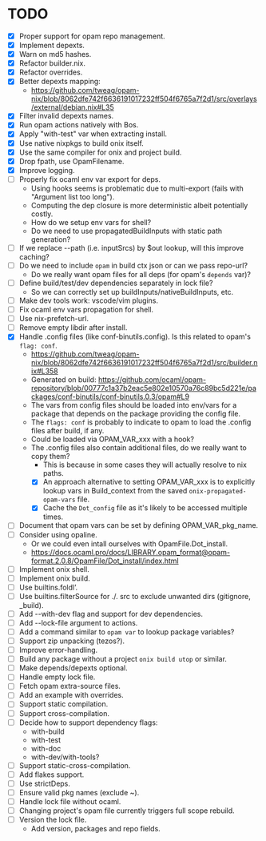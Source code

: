 
# TODO

- [x] Proper support for opam repo management.
- [x] Implement depexts.
- [x] Warn on md5 hashes.
- [x] Refactor builder.nix.
- [x] Refactor overrides.
- [x] Better depexts mapping:
  - https://github.com/tweag/opam-nix/blob/8062dfe742f6636191017232ff504f6765a7f2d1/src/overlays/external/debian.nix#L35
- [x] Filter invalid depexts names.
- [x] Run opam actions natively with Bos.
- [x] Apply "with-test" var when extracting install.
- [x] Use native nixpkgs to build onix itself.
- [x] Use the same compiler for onix and project build.
- [x] Drop fpath, use OpamFilename.
- [x] Improve logging.
- [ ] Properly fix ocaml env var export for deps.
  - Using hooks seems is problematic due to multi-export (fails with "Argument list too long").
  - Computing the dep closure is more deterministic albeit potentially costly.
  - How do we setup env vars for shell?
  - Do we need to use propagatedBuildInputs with static path generation?
- [ ] If we replace --path (i.e. inputSrcs) by $out lookup, will this improve caching?
- [ ] Do we need to include `opam` in build ctx json or can we pass repo-url?
  - Do we really want opam files for all deps (for opam's `depends` var)?
- [ ] Define build/test/dev dependencies separately in lock file?
  - So we can correctly set up buildInputs/nativeBuildInputs, etc.
- [ ] Make dev tools work: vscode/vim plugins.
- [ ] Fix ocaml env vars propagation for shell.
- [ ] Use nix-prefetch-url.
- [ ] Remove empty libdir after install.
- [x] Handle .config files (like conf-binutils.config). Is this related to opam's `flag: conf`.
  - https://github.com/tweag/opam-nix/blob/8062dfe742f6636191017232ff504f6765a7f2d1/src/builder.nix#L358
  - Generated on build: https://github.com/ocaml/opam-repository/blob/00777c1a37b2eac5e802e10570a76c89bc5d221e/packages/conf-binutils/conf-binutils.0.3/opam#L9
  - The vars from config files should be loaded into env/vars for a package that depends on the package providing the config file.
  - The `flags: conf` is probably to indicate to opam to load the .config files after build, if any.
  - Could be loaded via OPAM_VAR_xxx with a hook?
  - The .config files also contain additional files, do we really want to copy them?
    - This is because in some cases they will actually resolve to nix paths.
    - [x] An approach alternative to setting OPAM_VAR_xxx is to explicitly lookup vars in Build_context from the saved `onix-propagated-opam-vars` file.
    - [x] Cache the `Dot_config` file as it's likely to be accessed multiple times.
- [ ] Document that opam vars can be set by defining OPAM_VAR_pkg_name.
- [ ] Consider using opaline.
  - Or we could even intall ourselves with OpamFile.Dot_install.
  - https://docs.ocaml.pro/docs/LIBRARY.opam_format@opam-format.2.0.8/OpamFile/Dot_install/index.html
- [ ] Implement onix shell.
- [ ] Implement onix build.
- [ ] Use builtins.foldl’.
- [ ] Use builtins.filterSource for ./. src to exclude unwanted dirs (gitignore, _build).
- [ ] Add --with-dev flag and support for dev dependencies.
- [ ] Add --lock-file argument to actions.
- [ ] Add a command similar to `opam var` to lookup package variables?
- [ ] Support zip unpacking (tezos?).
- [ ] Improve error-handling.
- [ ] Build any package without a project `onix build utop` or similar.
- [ ] Make depends/depexts optional.
- [ ] Handle empty lock file.
- [ ] Fetch opam extra-source files.
- [ ] Add an example with overrides.
- [ ] Support static compilation.
- [ ] Support cross-compilation.
- [ ] Decide how to support dependency flags:
  - with-build
  - with-test
  - with-doc
  - with-dev/with-tools?
- [ ] Support static-cross-compilation.
- [ ] Add flakes support.
- [ ] Use strictDeps.
- [ ] Ensure valid pkg names (exclude ~).
- [ ] Handle lock file without ocaml.
- [ ] Changing project's opam file currently triggers full scope rebuild.
- [ ] Version the lock file.
  - Add version, packages and repo fields.
